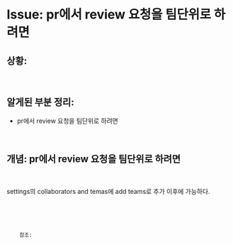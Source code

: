 <!--
author: Dailyscat
purpose: issue arrange
rules:
 (1) 헤더와 문단사이
    <br/>
    <br/>
 (2) 코드가 작성되는 부분은 >로 정리
 (3) 참조는 해당 내용 바로 아래
    <br/>
    <br/>
 (4) 명령어는 bold
 (5) 방안은 ## 안의 과정은 ###
-->

# Issue: pr에서 review 요청을 팀단위로 하려면

## 상황:

<br/>

## 알게된 부분 정리:

- pr에서 review 요청을 팀단위로 하려면

<br/>

## 개념: pr에서 review 요청을 팀단위로 하려면

<br/>

settings의 collaborators and temas에 add teams로 추가 이후에 가능하다.

<br/>
<br/>
<br/>

        참조:

<br/>
